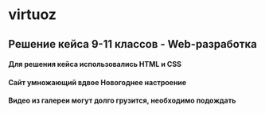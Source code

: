 # virtuoz
## Решение кейса 9-11 классов - Web-разработка
#### Для решения кейса использовались HTML и CSS
#### Сайт умножающий вдвое Новогоднее настроение
#### Видео из галереи могут долго грузится, необходимо подождать
